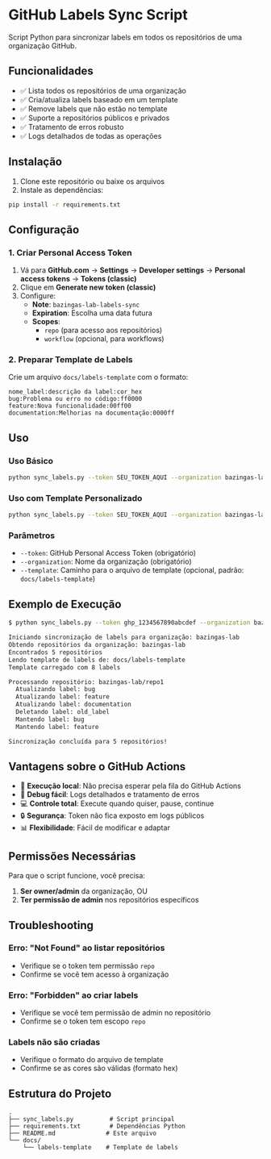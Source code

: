 # GitHub Labels Sync Script

Script Python para sincronizar labels em todos os repositórios de uma organização GitHub.

## Funcionalidades

- ✅ Lista todos os repositórios de uma organização
- ✅ Cria/atualiza labels baseado em um template
- ✅ Remove labels que não estão no template
- ✅ Suporte a repositórios públicos e privados
- ✅ Tratamento de erros robusto
- ✅ Logs detalhados de todas as operações

## Instalação

1. Clone este repositório ou baixe os arquivos
2. Instale as dependências:

```bash
pip install -r requirements.txt
```

## Configuração

### 1. Criar Personal Access Token

1. Vá para **GitHub.com** → **Settings** → **Developer settings** → **Personal access tokens** → **Tokens (classic)**
2. Clique em **Generate new token (classic)**
3. Configure:
   - **Note**: `bazingas-lab-labels-sync`
   - **Expiration**: Escolha uma data futura
   - **Scopes**: 
     - `repo` (para acesso aos repositórios)
     - `workflow` (opcional, para workflows)

### 2. Preparar Template de Labels

Crie um arquivo `docs/labels-template` com o formato:

```
nome_label:descrição da label:cor_hex
bug:Problema ou erro no código:ff0000
feature:Nova funcionalidade:00ff00
documentation:Melhorias na documentação:0000ff
```

## Uso

### Uso Básico

```bash
python sync_labels.py --token SEU_TOKEN_AQUI --organization bazingas-lab
```

### Uso com Template Personalizado

```bash
python sync_labels.py --token SEU_TOKEN_AQUI --organization bazingas-lab --template caminho/para/template
```

### Parâmetros

- `--token`: GitHub Personal Access Token (obrigatório)
- `--organization`: Nome da organização (obrigatório)
- `--template`: Caminho para o arquivo de template (opcional, padrão: `docs/labels-template`)

## Exemplo de Execução

```bash
$ python sync_labels.py --token ghp_1234567890abcdef --organization bazingas-lab

Iniciando sincronização de labels para organização: bazingas-lab
Obtendo repositórios da organização: bazingas-lab
Encontrados 5 repositórios
Lendo template de labels de: docs/labels-template
Template carregado com 8 labels

Processando repositório: bazingas-lab/repo1
  Atualizando label: bug
  Atualizando label: feature
  Atualizando label: documentation
  Deletando label: old_label
  Mantendo label: bug
  Mantendo label: feature

Sincronização concluída para 5 repositórios!
```

## Vantagens sobre o GitHub Actions

- 🚀 **Execução local**: Não precisa esperar pela fila do GitHub Actions
- 🔧 **Debug fácil**: Logs detalhados e tratamento de erros
- 💻 **Controle total**: Execute quando quiser, pause, continue
- 🔒 **Segurança**: Token não fica exposto em logs públicos
- 📊 **Flexibilidade**: Fácil de modificar e adaptar

## Permissões Necessárias

Para que o script funcione, você precisa:

1. **Ser owner/admin** da organização, OU
2. **Ter permissão de admin** nos repositórios específicos

## Troubleshooting

### Erro: "Not Found" ao listar repositórios
- Verifique se o token tem permissão `repo`
- Confirme se você tem acesso à organização

### Erro: "Forbidden" ao criar labels
- Verifique se você tem permissão de admin no repositório
- Confirme se o token tem escopo `repo`

### Labels não são criadas
- Verifique o formato do arquivo de template
- Confirme se as cores são válidas (formato hex)

## Estrutura do Projeto

```
.
├── sync_labels.py          # Script principal
├── requirements.txt        # Dependências Python
├── README.md              # Este arquivo
└── docs/
    └── labels-template    # Template de labels
```
